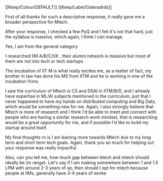[[Keep/Colour/DEFAULT]] [[Keep/Label/Gateradrds]]


First of all thanks for such a descriptive response, it really gave me a broader perspective for Mtech.

After your response, I checked a few PyQ and I felt it's not that hard, just the syllabus is massive, which again, I think I can manage.

Yes, I am from the general category

I researched IIM A/B/C/I/K , their alumni network is massive but most of them are not into tech or tech startups

The incubation of IIT M is what really excites me, as a matter of fact, my brother in law has done his MS from IITM and he is working in one of the incubation firms.

I saw the curriculum of Mtech is CS and DSAI in IITM/B/D, and I already have expertise in ML/AI subjects mentioned in the curriculum, just that I never happened to have my hands on distributed computing and Big Data, which would be something new for me. Again, I also strongly believe that Mtech is more of research and I think I'd be able to meet and connect with people who are having a similar research work mindset, that is researching would be a great opportunity for me, and if possible I'd like to build my startup around itself.

My final thoughts rn is I am leaning more towards Mtech due to my long term and short term tech goals. Again, thank you so much for helping out your response was really impactful.

Also, can you tell me, how much gap between btech and mtech should ideally be (in range). Let's say if I am making somewhere between 1 and 1.5 LPM with around 2-3 years of xp, then should I opt for mtech because people at IIMs, generally have 3-4 years of worke
